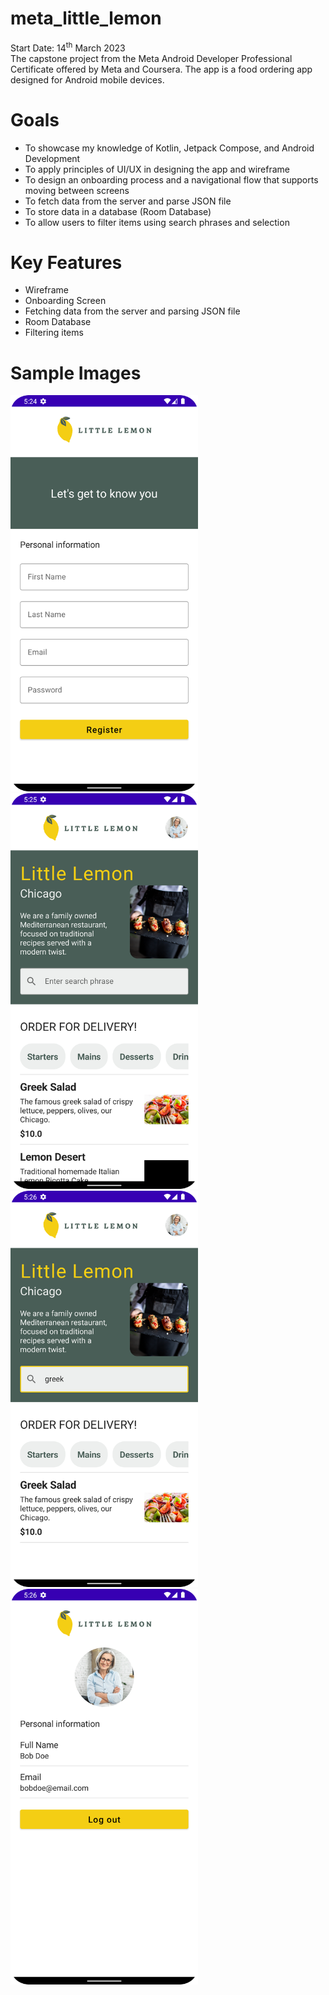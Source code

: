 # meta_little_lemon
Start Date: 14<sup>th</sup> March 2023 <br>
The capstone project from the Meta Android Developer Professional Certificate offered by Meta and Coursera. The app is a food ordering app designed for Android mobile devices.

# Goals
- To showcase my knowledge of Kotlin, Jetpack Compose, and Android Development
- To apply principles of UI/UX in designing the app and wireframe
- To design an onboarding process and a navigational flow that supports moving between screens
- To fetch data from the server and parse JSON file
- To store data in a database (Room Database)
- To allow users to filter items using search phrases and selection

# Key Features
- Wireframe
- Onboarding Screen
- Fetching data from the server and parsing JSON file
- Room Database
- Filtering items

# Sample Images
<img src="./sample/onboarding_screen.png" alt="Onboarding Screen"  width="300">
<img src="./sample/home_screen.png" alt="Home Screen" width="300">
<img src="./sample/home_screen_filtering.png" alt="Filtering menu items" width="300">
<img src="./sample/profile_screen.png" alt="Profile Screen" width="300">
